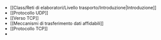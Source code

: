 - [[Class/Reti di elaboratori/Livello trasporto/Introduzione|Introduzione]]
- [[Protocollo UDP]]
- [[Verso TCP]]
- [[Meccanismi di trasferimento dati affidabili]]
- [[Protocollo TCP]]
- 